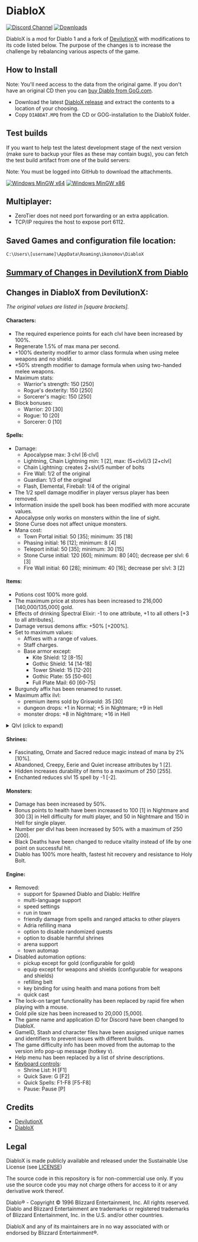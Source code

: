 # DiabloX

[![Discord Channel](https://img.shields.io/discord/936748966652022834?color=%237289DA&logo=discord&logoColor=%23FFFFFF)](https://discord.gg/QddvKsenvm)
[![Downloads](https://img.shields.io/github/downloads/ikonomov/DiabloX/total.svg)](https://github.com/ikonomov/DiabloX/releases)

DiabloX is a mod for Diablo 1 and a fork of [DevilutionX](https://github.com/diasurgical/devilutionX) with modifications to its code listed below.  The purpose of the changes is to increase the challenge by rebalancing various aspects of the game.

## How to Install

Note: You'll need access to the data from the original game. If you don't have an original CD then you can [buy Diablo from GoG.com](https://www.gog.com/game/diablo).

   * Download the latest [DiabloX release](https://github.com/ikonomov/DiabloX/releases) and extract the contents to a location of your choosing.
   * Copy `DIABDAT.MPQ` from the CD or GOG-installation to the DiabloX folder.

## Test builds

If you want to help test the latest development stage of the next version (make sure to backup your files as these may contain bugs), you can fetch the test build artifact from one of the build servers:

Note: You must be logged into GitHub to download the attachments.

[![Windows MinGW x64](https://github.com/ikonomov/DiabloX/actions/workflows/Windows_MinGW_x64.yml/badge.svg)](https://github.com/ikonomov/DiabloX/actions/workflows/Windows_MinGW_x64.yml?query=branch%3Amaster)
[![Windows MinGW x86](https://github.com/ikonomov/DiabloX/actions/workflows/Windows_MinGW_x86.yml/badge.svg)](https://github.com/ikonomov/DiabloX/actions/workflows/Windows_MinGW_x86.yml?query=branch%3Amaster)

## Multiplayer:
   * ZeroTier does not need port forwarding or an extra application.
   * TCP/IP requires the host to expose port 6112.

## Saved Games and configuration file location:
`C:\Users\[username]\AppData\Roaming\ikonomov\DiabloX`

## [Summary of Changes in DevilutionX from Diablo](https://github.com/ikonomov/DiabloX/wiki/Summary-of-Changes-in-DevilutionX-from-Diablo)

## Changes in DiabloX from DevilutionX:
*The original values are listed in [square brackets].*
#### Characters:
   * The required experience points for each clvl have been increased by 100%.
   * Regenerate 1.5% of max mana per second.
   * +100% dexterity modifier to armor class formula when using melee weapons and no shield.
   * +50% strength modifier to damage formula when using two-handed melee weapons.
   * Maximum stats:
      * Warrior's strength: 150 [250]
      * Rogue's dexterity: 150 [250]
      * Sorcerer's magic: 150 [250]
   * Block bonuses:
      * Warrior: 20 [30]
      * Rogue: 10 [20]
      * Sorcerer: 0 [10]
#### Spells:
   * Damage:
      * Apocalypse max: 3·clvl [6·clvl]
      * Lightning, Chain Lightning min: 1 [2], max: (5+clvl)/3 [2+clvl]
      * Chain Lightning: creates 2+slvl/5 number of bolts
      * Fire Wall: 1/2 of the original
      * Guardian: 1/3 of the original
      * Flash, Elemental, Fireball: 1/4 of the original
   * The 1/2 spell damage modifier in player versus player has been removed.
   * Information inside the spell book has been modified with more accurate values.
   * Apocalypse only works on monsters within the line of sight.
   * Stone Curse does not affect unique monsters.
   * Mana cost:
      * Town Portal initial: 50 [35]; minimum: 35 [18]
      * Phasing initial: 16 [12]; minimum: 8 [4]
      * Teleport initial: 50 [35]; minimum: 30 [15]
      * Stone Curse initial: 120 [60]; minimum: 80 [40]; decrease per slvl: 6 [3]
      * Fire Wall initial: 60 [28]; minimum: 40 [16]; decrease per slvl: 3 [2]
#### Items:
   * Potions cost 100% more gold.
   * The maximum price at stores has been increased to 216,000 [140,000/135,000] gold.
   * Effects of drinking Spectral Elixir: -1 to one attribute, +1 to all others [+3 to all attributes].
   * Damage versus demons affix: +50% [+200%].
   * Set to maximum values:
      * Affixes with a range of values.
      * Staff charges.
      * Base armor except:
         * Kite Shield: 12 [8-15]
         * Gothic Shield: 14 [14-18]
         * Tower Shield: 15 [12-20]
         * Gothic Plate: 55 [50-60]
         * Full Plate Mail: 60 [60-75]
   * Burgundy affix has been renamed to russet.
   * Maximum affix ilvl:
      * premium items sold by Griswold: 35 [30]
      * dungeon drops: +1 in Normal; +5 in Nightmare; +9 in Hell
      * monster drops: +8 in Nightmare; +16 in Hell
<details>
  <summary>Qlvl (click to expand)</summary>

   * Qlvl:
      * Elixir of Strength, Magic and Dexterity: 20 [15]
      * Affix:
         * giants: 18 [17]
         * titans: 29 [23]
         * sorcery: 18 [17]
         * wizardry: 29 [23]
         * precision: 18 [17]
         * perfection: 29 [23]
         * vigor: 18 [17]
         * life: 29 [23]
         * moon: 13 [11]
         * stars: 24 [17]
         * heavens: 35 [25]
         * zodiac: 45 [30]
         * tiger: 22 [21]
         * lion: 31 [27]
         * mammoth: 38 [35]
         * whale: 45 [60]
         * drake: 22 [21]
         * dragon: 31 [27]
         * wyrm: 38 [35]
         * hydra: 45 [60]
         * godly: 46 [60]
         * steel: 8 [6]
         * silver: 13 [9]
         * gold: 18 [12]
         * platinum: 22 [16]
         * mithril: 27 [20]
         * meteoric: 32 [23]
         * weird: 40 [35]
         * strange: 50 [60]
         * champion: 35 [40]
         * king: 44 [28]
         * jagged: 1 [4]
         * deadly: 4 [6]
         * heavy: 8 [9]
         * vicious: 13 [12]
         * brutal: 18 [16]
         * massive: 22 [20]
         * savage: 27 [23]
         * ruthless: 32 [35]
         * merciless: 40 [60]
         * gore: 24 [25]
         * carnage: 32 [35]
         * slaughter: 42 [60]
         * osmosis: 30 [50]
         * shock: 11 [13]
         * thunder: 42 [60]
         * blood: 24 [19]
         * vampires: 24 [19]
         * amber: 14 [12]
         * jade: 22 [18]
         * obsidian: 32 [24]
         * emerald: 43 [31]
         * readiness: 5 [1]
         * swiftness: 17 [10]
         * speed: 27 [19]
         * haste: 38 [27]
         * harmony: 24 [20]
      * Unique item:
         * Bloodslayer: 10 [3]
         * The Mangler: 9 [2]
         * Wicked Axe: 12 [5]
         * The Blackoak Bow: 8 [5]
         * Deadly Hunter: 10 [3]
         * Civerb’s Cudgel: 10 [1]
         * Helm of Spirits: 14 [1]
         * The Bleeder: 9 [2]
         * Bramble: 7 [1]
         * Constricting Ring: 15 [5]
         * Split Skull Shield: 4 [1]
         * Immolator: 7 [4]
         * Gonnagal’s Dirk: 5 [1]
         * Shadowhawk: 12 [8]
</details>

#### Shrines:
   * Fascinating, Ornate and Sacred reduce magic instead of mana by 2% [10%].
   * Abandoned, Creepy, Eerie and Quiet increase attributes by 1 [2].
   * Hidden increases durability of items to a maximum of 250 [255].
   * Enchanted reduces slvl 15 spell by -1 [-2].
#### Monsters:
   * Damage has been increased by 50%.
   * Bonus points to health have been increased to 100 [1] in Nightmare and 300 [3] in Hell difficulty for multi player, and 50 in Nightmare and 150 in Hell for single player.
   * Number per dlvl has been increased by 50% with a maximum of 250 [200].
   * Black Deaths have been changed to reduce vitality instead of life by one point on successful hit.
   * Diablo has 100% more health, fastest hit recovery and resistance to Holy Bolt.
#### Engine:
   * Removed:
      * support for Spawned Diablo and Diablo: Hellfire
      * multi-language support
      * speed settings
      * run in town
      * friendly damage from spells and ranged attacks to other players
      * Adria refilling mana
      * option to disable randomized quests
      * option to disable harmful shrines
      * arena support
      * town automap
   * Disabled automation options:
      * pickup except for gold (configurable for gold)
      * equip except for weapons and shields (configurable for weapons and shields)
      * refilling belt
      * key binding for using health and mana potions from belt
      * quick cast
   * The lock-on target functionality has been replaced by rapid fire when playing with a mouse.
   * Gold pile size has been increased to 20,000 [5,000].
   * The game name and application ID for Discord have been changed to DiabloX.
   * GameID, Stash and character files have been assigned unique names and identifiers to prevent issues with different builds.
   * The game difficulty info has been moved from the automap to the version info pop-up message (hotkey `V`).
   * Help menu has been replaced by a list of shrine descriptions.
   * [Keyboard controls](https://github.com/ikonomov/DiabloX/wiki/Keyboard-Controls):
      * Shrine List: H [F1]
      * Quick Save: G [F2]
      * Quick Spells: F1-F8 [F5-F8]
      * Pause: Pause [P]

## Credits

   * [DevilutionX](https://github.com/diasurgical/devilutionX#credits)
   * [DiabloX](https://github.com/ikonomov/DiabloX/graphs/contributors)

## Legal

DiabloX is made publicly available and released under the Sustainable Use License (see [LICENSE](LICENSE.md))

The source code in this repository is for non-commercial use only. If you use the source code you may not charge others for access to it or any derivative work thereof.

Diablo® - Copyright © 1996 Blizzard Entertainment, Inc. All rights reserved. Diablo and Blizzard Entertainment are trademarks or registered trademarks of Blizzard Entertainment, Inc. in the U.S. and/or other countries.

DiabloX and any of its maintainers are in no way associated with or endorsed by Blizzard Entertainment®.
